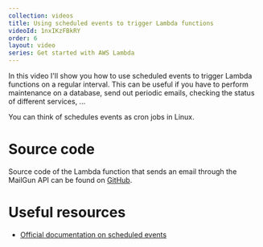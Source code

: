 ```yaml
---
collection: videos
title: Using scheduled events to trigger Lambda functions
videoId: 1nxIKzFBkRY
order: 6
layout: video
series: Get started with AWS Lambda
---
```


In this video I'll show you how to use scheduled events to trigger Lambda functions on a regular interval. This can be useful if you have to perform maintenance on a database, send out periodic emails, checking the status of different services, ...

You can think of schedules events as cron jobs in Linux.

# Source code
Source code of the Lambda function that sends an email through the MailGun API can be found on <a href="https://github.com/SavjeeTutorials/getting-started-with-lambda/tree/master/06-scheduled-events-to-trigger-lambda" target="_blank">GitHub</a>.

# Useful resources
* <a href="http://docs.aws.amazon.com/lambda/latest/dg/with-scheduled-events.html" target="_blank">Official documentation on scheduled events</a>